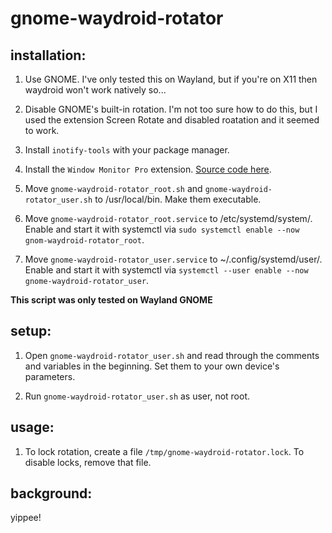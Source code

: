 # gnome-waydroid-rotator

## installation:

1) Use GNOME. I've only tested this on Wayland, but if you're on X11 then waydroid won't work natively so...

2) Disable GNOME's built-in rotation. I'm not too sure how to do this, but I used the extension Screen Rotate and disabled roatation and it seemed to work.

3) Install ```inotify-tools``` with your package manager.

4) Install the ```Window Monitor Pro``` extension. [Source code here](https://github.com/dev-muhammad-adel/window-calls-extended).

5) Move ```gnome-waydroid-rotator_root.sh``` and ```gnome-waydroid-rotator_user.sh``` to /usr/local/bin. Make them executable.

6) Move ```gnome-waydroid-rotator_root.service``` to /etc/systemd/system/. Enable and start it with systemctl via ```sudo systemctl enable --now gnom-waydroid-rotator_root```.

7) Move ```gnome-waydroid-rotator_user.service``` to ~/.config/systemd/user/. Enable and start it with systemctl via ```systemctl --user enable --now gnome-waydroid-rotator_user```.

**This script was only tested on Wayland GNOME**

## setup:

1) Open ```gnome-waydroid-rotator_user.sh``` and read through the comments and variables in the beginning. Set them to your own device's parameters.

2) Run ```gnome-waydroid-rotator_user.sh``` as user, not root.

## usage:

1) To lock rotation, create a file ```/tmp/gnome-waydroid-rotator.lock```. To disable locks, remove that file.

## background:

yippee!
